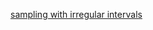 [sampling with irregular intervals](https://www.math.ucdavis.edu/~strohmer/research/sampling/irsampl.html)